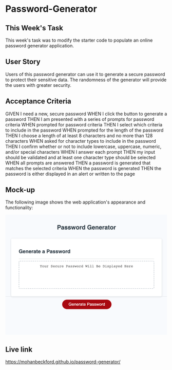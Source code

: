 # Password-Generator

## This Week's Task

This week's task was to modify the starter code to populate an online password generator application. 

## User Story
Users of this password generator can use it to generate a secure password to protect their sensitive data. The randomness of the generator will provide the users with greater security.

## Acceptance Criteria
GIVEN I need a new, secure password
WHEN I click the button to generate a password
THEN I am presented with a series of prompts for password criteria
WHEN prompted for password criteria
THEN I select which criteria to include in the password
WHEN prompted for the length of the password
THEN I choose a length of at least 8 characters and no more than 128 characters
WHEN asked for character types to include in the password
THEN I confirm whether or not to include lowercase, uppercase, numeric, and/or special characters
WHEN I answer each prompt
THEN my input should be validated and at least one character type should be selected
WHEN all prompts are answered
THEN a password is generated that matches the selected criteria
WHEN the password is generated
THEN the password is either displayed in an alert or written to the page

## Mock-up

The following image shows the web application's appearance and functionality:

![The Password Generator application displays a red button to "Generate Password".](./Assets/Screenshot_of_application.png)

## Live link
https://mohanbeckford.github.io/password-generator/
